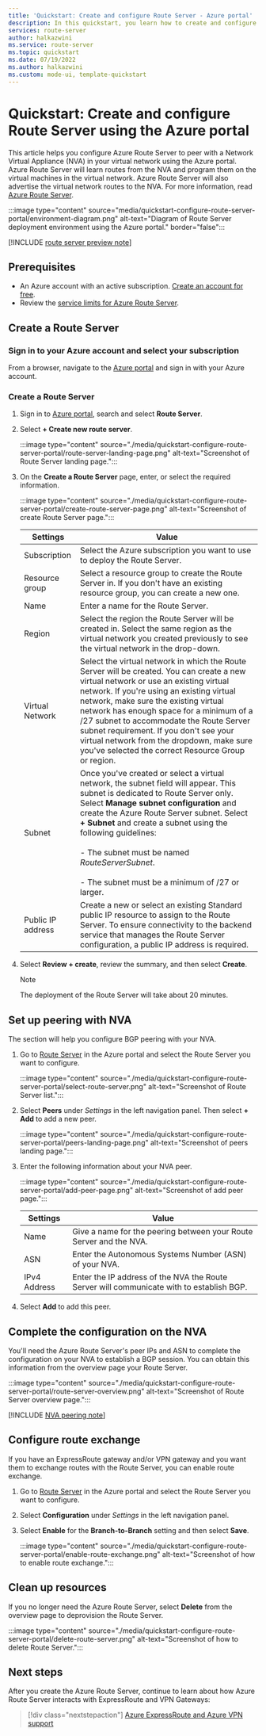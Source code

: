 ```yaml
---
title: 'Quickstart: Create and configure Route Server - Azure portal'
description: In this quickstart, you learn how to create and configure an Azure Route Server using the Azure portal.
services: route-server
author: halkazwini
ms.service: route-server
ms.topic: quickstart
ms.date: 07/19/2022
ms.author: halkazwini
ms.custom: mode-ui, template-quickstart
---
```


# Quickstart: Create and configure Route Server using the Azure portal

This article helps you configure Azure Route Server to peer with a Network Virtual Appliance (NVA) in your virtual network using the Azure portal. Azure Route Server will learn routes from the NVA and program them on the virtual machines in the virtual network. Azure Route Server will also advertise the virtual network routes to the NVA. For more information, read [Azure Route Server](overview.md).

:::image type="content" source="media/quickstart-configure-route-server-portal/environment-diagram.png" alt-text="Diagram of Route Server deployment environment using the Azure portal." border="false":::

[!INCLUDE [route server preview note](../../includes/route-server-note-preview-date.md)]

## Prerequisites

* An Azure account with an active subscription. [Create an account for free](https://azure.microsoft.com/free/?WT.mc_id=A261C142F).
* Review the [service limits for Azure Route Server](route-server-faq.md#limitations).

## Create a Route Server

### Sign in to your Azure account and select your subscription

From a browser, navigate to the [Azure portal](https://portal.azure.com) and sign in with your Azure account.

### Create a Route Server

1. Sign in to [Azure portal](https://portal.azure.com), search and select **Route Server**.

1. Select **+ Create new route server**.

    :::image type="content" source="./media/quickstart-configure-route-server-portal/route-server-landing-page.png" alt-text="Screenshot of Route Server landing page."::: 

1. On the **Create a Route Server** page, enter, or select the required information.

    :::image type="content" source="./media/quickstart-configure-route-server-portal/create-route-server-page.png" alt-text="Screenshot of create Route Server page.":::     

    | Settings | Value |
    |----------|-------|
    | Subscription | Select the Azure subscription you want to use to deploy the Route Server. |
    | Resource group | Select a resource group to create the Route Server in. If you don't have an existing resource group, you can create a new one. |
    | Name | Enter a name for the Route Server. |
    | Region | Select the region the Route Server will be created in. Select the same region as the virtual network you created previously to see the virtual network in the drop-down. |
    | Virtual Network | Select the virtual network in which the Route Server will be created. You can create a new virtual network or use an existing virtual network. If you're using an existing virtual network, make sure the existing virtual network has enough space for a minimum of a /27 subnet to accommodate the Route Server subnet requirement. If you don't see your virtual network from the dropdown, make sure you've selected the correct Resource Group or region. |
    | Subnet | Once you've created or select a virtual network, the subnet field will appear. This subnet is dedicated to Route Server only. Select **Manage subnet configuration** and create the Azure Route Server subnet. Select **+ Subnet** and create a subnet using the following guidelines:</br><br>- The subnet must be named *RouteServerSubnet*.</br><br>- The subnet must be a minimum of /27 or larger.</br> |
    | Public IP address | Create a new or select an existing Standard public IP resource to assign to the Route Server. To ensure connectivity to the backend service that manages the Route Server configuration, a public IP address is required. |

1. Select **Review + create**, review the summary, and then select **Create**. 

    > [!NOTE]
    > The deployment of the Route Server will take about 20 minutes.

## Set up peering with NVA

The section will help you configure BGP peering with your NVA.

1. Go to [Route Server](./overview.md) in the Azure portal and select the Route Server you want to configure.

    :::image type="content" source="./media/quickstart-configure-route-server-portal/select-route-server.png" alt-text="Screenshot of Route Server list."::: 

1. Select **Peers** under *Settings* in the left navigation panel. Then select **+ Add** to add a new peer.

    :::image type="content" source="./media/quickstart-configure-route-server-portal/peers-landing-page.png" alt-text="Screenshot of peers landing page."::: 

1. Enter the following information about your NVA peer.

    :::image type="content" source="./media/quickstart-configure-route-server-portal/add-peer-page.png" alt-text="Screenshot of add peer page.":::

    | Settings | Value |
    |----------|-------|
    | Name | Give a name for the peering between your Route Server and the NVA. |
    | ASN |  Enter the Autonomous Systems Number (ASN) of your NVA. |
    | IPv4 Address | Enter the IP address of the NVA the Route Server will communicate with to establish BGP. |

1. Select **Add** to add this peer.

## Complete the configuration on the NVA

You'll need the Azure Route Server's peer IPs and ASN to complete the configuration on your NVA to establish a BGP session. You can obtain this information from the overview page your Route Server.

:::image type="content" source="./media/quickstart-configure-route-server-portal/route-server-overview.png" alt-text="Screenshot of Route Server overview page.":::

[!INCLUDE [NVA peering note](../../includes/route-server-note-nva-peering.md)]

## Configure route exchange

If you have an ExpressRoute gateway and/or VPN gateway and you want them to exchange routes with the Route Server, you can enable route exchange.

1. Go to [Route Server](./overview.md) in the Azure portal and select the Route Server you want to configure.

1. Select **Configuration** under *Settings* in the left navigation panel.

1. Select **Enable** for the **Branch-to-Branch** setting and then select **Save**.

    :::image type="content" source="./media/quickstart-configure-route-server-portal/enable-route-exchange.png" alt-text="Screenshot of how to enable route exchange.":::

## Clean up resources

If you no longer need the Azure Route Server, select **Delete** from the overview page to deprovision the Route Server.

:::image type="content" source="./media/quickstart-configure-route-server-portal/delete-route-server.png" alt-text="Screenshot of how to delete Route Server.":::

## Next steps

After you create the Azure Route Server, continue to learn about how Azure Route Server interacts with ExpressRoute and VPN Gateways: 

> [!div class="nextstepaction"]
> [Azure ExpressRoute and Azure VPN support](expressroute-vpn-support.md)
